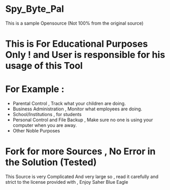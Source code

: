 # Spy_Byte_Pal
This is a sample Opensource (Not 100% from the original source)
# This is For Educational Purposes Only ! and User is responsible for his usage of this Tool

# For Example : 
- Parental Control , Track what your children are doing.
- Business Administration , Monitor what employees are doing.
- School/Institutions , for students
- Personal Control and File Backup , Make sure no one is using your computer when you are away.
- Other Noble Purposes

# Fork for more Sources , No Error in the Solution (Tested)
This Source is very Complicated And very large so , read it carefully and 
strict to the license provided with , Enjoy 
Saher Blue Eagle

